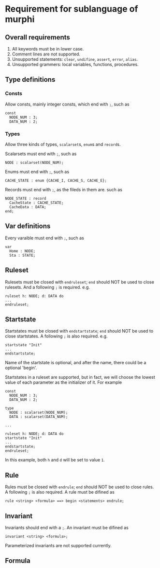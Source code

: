 
# Requirement for sublanguage of murphi

## Overall requirements

1. All keywords must be in lower case.
2. Comment lines are not supported.
3. Unsupported statements: `clear`, `undifine`, `assert`, `error`, `alias`.
4. Unsupported grammers: local variables, functions, procedures.

## Type definitions

### Consts

Allow consts, mainly integer consts, which end with `;`, such as

```
const
  NODE_NUM : 3;
  DATA_NUM : 2;
```

### Types
Allow three kinds of types, `scalarset`s, `enum`s and `record`s.

Scalarsets must end with `;`, such as

```
NODE : scalarset(NODE_NUM);
```

Enums must end with `;`, such as

```
CACHE_STATE : enum {CACHE_I, CACHE_S, CACHE_E};
```

Records must end with `;`, as the fileds in them are. such as

```
NODE_STATE : record
  CacheState : CACHE_STATE;
  CacheData : DATA;
end;
```

## Var definitions
Every varaible must end with `;`, such as

```
var
  Home : NODE;
  Sta : STATE;
```

## Ruleset
Rulesets must be closed with `endruleset`; `end` should NOT be used to close rulesets. And a following `;` is required. e.g.

```
ruleset h: NODE; d: DATA do
...
endruleset;
```

## Startstate
Startstates must be closed with `endstartstate`; `end` should NOT be used to close startstates. A following `;` is also required. e.g.

```
startstate "Init"
...
endstartstate;
```

Name of the startstate is optional, and after the name, there could be a optional 'begin'.

Startstates in a ruleset are supported, but in fact, we will choose the lowest value of each parameter as the initializer of it. For example

```
const
  NODE_NUM : 3;
  DATA_NUM : 2;

type
  NODE : scalarset(NODE_NUM);
  DATA : scalarset(DATA_NUM);

...

ruleset h: NODE; d: DATA do
startstate "Init"
...
endstartstate;
endruleset;
```

In this example, both `h` and `d` will be set to value `1`.

## Rule
Rules must be closed with `endrule`; `end` should NOT be used to close rules. A following `;` is also required. A rule must be difined as

```
rule <string> <formula> ==> begin <statements> endrule;
```

## Invariant
Invariants should end with a `;`. An invariant must be difined as

```
invariant <string> <formula>;
```

Parameterized invariants are not supported currently.

## Formula

